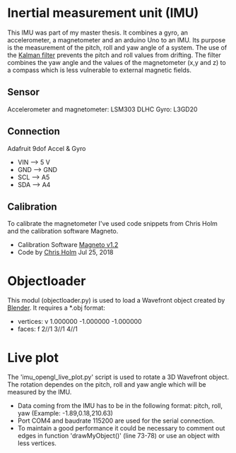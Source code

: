 # Inertial measurement unit (IMU)
This IMU was part of my master thesis. It combines a gyro, an accelerometer, a magnetometer  and an arduino Uno to an IMU. Its purpose is the measurement of the pitch, roll and yaw angle of a system.
The use of the [Kalman filter](https://en.wikipedia.org/wiki/Kalman_filter) prevents the pitch and roll values from drifting. The filter combines the yaw angle and the values of the magnetometer (x,y and z) to a compass which is less vulnerable to external magnetic fields.

## Sensor
Accelerometer and magnetometer: LSM303 DLHC
Gyro: L3GD20

## Connection
Adafruit 9dof Accel & Gyro
* VIN  -->   5 V
* GND  -->   GND
* SCL  -->   A5
* SDA  -->   A4

## Calibration
To calibrate the magnetometer I've used code snippets from Chris Holm and the calibration software Magneto.
* Calibration Software [Magneto v1.2](https://sites.google.com/site/sailboatinstruments1/home)
* Code by [Chris Holm](https://forums.adafruit.com/viewtopic.php?f=8&t=136357&p=685932) Jul 25, 2018

# Objectloader
This modul (objectloader.py) is used to load a Wavefront object created by [Blender](https://www.blender.org/).
It requires a *.obj format:
* vertices: v 1.000000 -1.000000 -1.000000
* faces: f 2//1 3//1 4//1

# Live plot
The 'imu_opengl_live_plot.py' script is used to rotate a 3D Wavefront object. The rotation dependes on the pitch, roll and yaw angle which will be measured by the IMU. 
* Data coming from the IMU has to be in the following format: pitch, roll, yaw (Example: -1.89,0.18,210.63)
* Port COM4 and baudrate 115200 are used for the serial connection.
* To maintain a good performance it could be necessary to comment out edges in function 'drawMyObject()' (line 73-78) or use an object with less vertices.